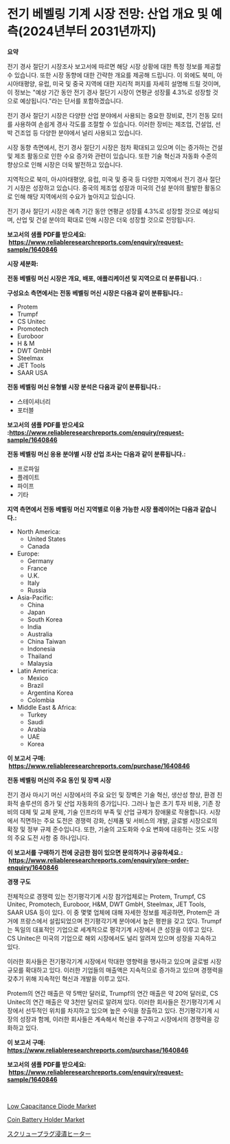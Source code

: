 <p><h1>전기 베벨링 기계 시장 전망: 산업 개요 및 예측(2024년부터 2031년까지)</h1></p><p><strong>요약</strong></p>
<p><p>전기 경사 절단기 시장조사 보고서에 따르면 해당 시장 상황에 대한 특정 정보를 제공할 수 있습니다. 또한 시장 동향에 대한 간략한 개요를 제공해 드립니다. 이 외에도 북미, 아시아태평양, 유럽, 미국 및 중국 지역에 대한 지리적 퍼지를 자세히 설명해 드릴 것이며, 이 정보는 "예상 기간 동안 전기 경사 절단기 시장이 연평균 성장률 4.3%로 성장할 것으로 예상됩니다."라는 단서를 포함하겠습니다. </p><p>전기 경사 절단기 시장은 다양한 산업 분야에서 사용되는 중요한 장비로, 전기 전동 모터를 사용하여 손쉽게 경사 각도를 조절할 수 있습니다. 이러한 장비는 제조업, 건설업, 선박 건조업 등 다양한 분야에서 널리 사용되고 있습니다.</p><p>시장 동향 측면에서, 전기 경사 절단기 시장은 점차 확대되고 있으며 이는 증가하는 건설 및 제조 활동으로 인한 수요 증가와 관련이 있습니다. 또한 기술 혁신과 자동화 수준의 향상으로 인해 시장은 더욱 발전하고 있습니다.</p><p>지역적으로 북미, 아시아태평양, 유럽, 미국 및 중국 등 다양한 지역에서 전기 경사 절단기 시장은 성장하고 있습니다. 중국의 제조업 성장과 미국의 건설 분야의 활발한 활동으로 인해 해당 지역에서의 수요가 높아지고 있습니다.</p><p>전기 경사 절단기 시장은 예측 기간 동안 연평균 성장률 4.3%로 성장할 것으로 예상되며, 산업 및 건설 분야의 확대로 인해 시장은 더욱 성장할 것으로 전망됩니다.</p></p>
<p><strong>보고서의 샘플 PDF를 받으세요: &nbsp;<a href="https://www.reliableresearchreports.com/enquiry/request-sample/1640846">https://www.reliableresearchreports.com/enquiry/request-sample/1640846</a></strong></p>
<p><strong>시장 세분화:</strong></p>
<p><strong> 전동 베벨링 머신 시장은 개요, 배포, 애플리케이션 및 지역으로 더 분류됩니다. :</strong></p>
<p><strong>구성요소 측면에서는 전동 베벨링 머신 시장은 다음과 같이 분류됩니다.:</strong></p>
<p><ul><li>Protem</li><li>Trumpf</li><li>CS Unitec</li><li>Promotech</li><li>Euroboor</li><li>H & M</li><li>DWT GmbH</li><li>Steelmax</li><li>JET Tools</li><li>SAAR USA</li></ul></p>
<p><strong> 전동 베벨링 머신 유형별 시장 분석은 다음과 같이 분류됩니다.:</strong></p>
<p><ul><li>스테이셔너리</li><li>포터블</li></ul></p>
<p><strong>보고서의 샘플 PDF를 받으세요 :<a href="https://www.reliableresearchreports.com/enquiry/request-sample/1640846">https://www.reliableresearchreports.com/enquiry/request-sample/1640846</a></strong></p>
<p><strong> 전동 베벨링 머신 응용 분야별 시장 산업 조사는 다음과 같이 분류됩니다.:</strong></p>
<p><ul><li>프로파일</li><li>플레이트</li><li>파이프</li><li>기타</li></ul></p>
<p><strong>지역 측면에서 전동 베벨링 머신 지역별로 이용 가능한 시장 플레이어는 다음과 같습니다.:</strong></p>
<p><ul>
    <li>
        North America:
        <ul>
            <li>United States</li>
            <li>Canada</li>
        </ul>
    </li>
    <li>
        Europe:
        <ul>
            <li>Germany</li>
            <li>France</li>
            <li>U.K.</li>
            <li>Italy</li>
            <li>Russia</li>
        </ul>
    </li>
    <li>
        Asia-Pacific:
        <ul>
            <li>China</li>
            <li>Japan</li>
            <li>South Korea</li>
            <li>India</li>
            <li>Australia</li>
            <li>China Taiwan</li>
            <li>Indonesia</li>
            <li>Thailand</li>
            <li>Malaysia</li>
        </ul>
    </li>
    <li>
        Latin America:
        <ul>
            <li>Mexico</li>
            <li>Brazil</li>
            <li>Argentina Korea</li>
            <li>Colombia</li>
        </ul>
    </li>
    <li>
        Middle East & Africa:
        <ul>
            <li>Turkey</li>
            <li>Saudi</li>
            <li>Arabia</li>
            <li>UAE</li>
            <li>Korea</li>
        </ul>
    </li>
    </ul></p>
<p><strong>이 보고서 구매: &nbsp;<a href="https://www.reliableresearchreports.com/purchase/1640846">https://www.reliableresearchreports.com/purchase/1640846</a></strong></p>
<p><strong>전동 베벨링 머신의 주요 동인 및 장벽 시장</strong></p>
<p><p>전기 경사 마시기 머신 시장에서의 주요 요인 및 장벽은 기술 혁신, 생산성 향상, 환경 친화적 솔루션의 증가 및 산업 자동화의 증가입니다. 그러나 높은 초기 투자 비용, 기존 장비의 대체 및 교체 문제, 기술 인프라의 부족 및 산업 규제가 장애물로 작용합니다. 시장에서 직면하는 주요 도전은 경쟁력 강화, 신제품 및 서비스의 개발, 글로벌 시장으로의 확장 및 정부 규제 준수입니다. 또한, 기술의 고도화와 수요 변화에 대응하는 것도 시장의 주요 도전 사항 중 하나입니다.</p></p>
<p><strong>이 보고서를 구매하기 전에 궁금한 점이 있으면 문의하거나 공유하세요.: &nbsp;<a href="https://www.reliableresearchreports.com/enquiry/pre-order-enquiry/1640846">https://www.reliableresearchreports.com/enquiry/pre-order-enquiry/1640846</a></strong></p>
<p><strong>경쟁 구도</strong></p>
<p><p>전체적으로 경쟁력 있는 전기평각기계 시장 참가업체로는 Protem, Trumpf, CS Unitec, Promotech, Euroboor, H&M, DWT GmbH, Steelmax, JET Tools, SAAR USA 등이 있다. 이 중 몇몇 업체에 대해 자세한 정보를 제공하면, Protem은 과거에 프랑스에서 설립되었으며 전기평각기계 분야에서 높은 평판을 갖고 있다. Trumpf는 독일의 대표적인 기업으로 세계적으로 평각기계 시장에서 큰 성장을 이루고 있다. CS Unitec은 미국의 기업으로 해외 시장에서도 널리 알려져 있으며 성장을 지속하고 있다.</p><p>이러한 회사들은 전기평각기계 시장에서 막대한 영향력을 행사하고 있으며 글로벌 시장 규모를 확대하고 있다. 이러한 기업들의 매출액은 지속적으로 증가하고 있으며 경쟁력을 갖추기 위해 지속적인 혁신과 개발을 이루고 있다.</p><p>Protem의 연간 매출은 약 5백만 달러로, Trumpf의 연간 매출은 약 20억 달러로, CS Unitec의 연간 매출은 약 3천만 달러로 알려져 있다. 이러한 회사들은 전기평각기계 시장에서 선두적인 위치를 차지하고 있으며 높은 수익을 창출하고 있다. 전기평각기계 시장의 성장과 함께, 이러한 회사들은 계속해서 혁신을 추구하고 시장에서의 경쟁력을 강화하고 있다.</p></p>
<p><strong>이 보고서 구매: &nbsp; <a href="https://www.reliableresearchreports.com/purchase/1640846">https://www.reliableresearchreports.com/purchase/1640846</a></strong></p>
<p><strong>보고서의 샘플 PDF를 받으세요: &nbsp;<a href="https://www.reliableresearchreports.com/enquiry/request-sample/1640846">https://www.reliableresearchreports.com/enquiry/request-sample/1640846</a></strong><strong></strong></p>
<p>&nbsp;</p>
<p><p><a href="https://github.com/mancsybtousav/Market-Research-Report-List-1/blob/main/low-capacitance-diode-market.md">Low Capacitance Diode Market</a></p><p><a href="https://github.com/josesg55/Market-Research-Report-List-2/blob/main/coin-battery-holder-market.md">Coin Battery Holder Market</a></p><p><a href="https://github.com/SarahFahey88/Market-Research-Report-List-1/blob/main/748092910657.md">スクリュープラグ浸漬ヒーター</a></p></p>